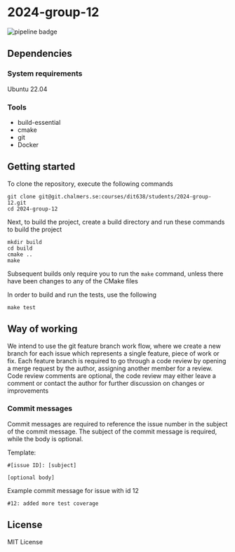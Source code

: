 # 2024-group-12

![pipeline badge](https://git.chalmers.se/courses/dit638/students/2024-group-12/badges/main/pipeline.svg)

## Dependencies

### System requirements
Ubuntu 22.04

### Tools
* build-essential
* cmake
* git
* Docker

## Getting started

To clone the repository, execute the following commands
```
git clone git@git.chalmers.se:courses/dit638/students/2024-group-12.git
cd 2024-group-12
```

Next, to build the project, create a build directory and run these commands to build the project
```
mkdir build
cd build
cmake ..
make
```

Subsequent builds only require you to run the ``make`` command, unless there have been changes to any of the CMake files

In order to build and run the tests, use the following
```
make test
```

## Way of working

We intend to use the git feature branch work flow, where we create a new branch for each issue which represents a single feature, piece of work or fix. Each feature branch is required to go through a code review by opening a merge request by the author, assigning another member for a review.
Code review comments are optional, the code review may either leave a comment or contact the author for further discussion on changes or improvements

### Commit messages

Commit messages are required to reference the issue number in the subject of the commit message.
The subject of the commit message is required, while the body is optional.

Template: 
```
#[issue ID]: [subject]

[optional body]
```

Example commit message for issue with id 12
```
#12: added more test coverage
```

## License
MIT License
